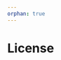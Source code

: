 ```yaml
---
orphan: true
---
```


# License

```{include} ../LICENSE

```
                                                                                                                                                                                                                                                                                            